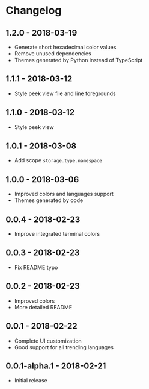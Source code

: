 # Changelog

## 1.2.0 - 2018-03-19

- Generate short hexadecimal color values
- Remove unused dependencies
- Themes generated by Python instead of TypeScript

## 1.1.1 - 2018-03-12

- Style peek view file and line foregrounds

## 1.1.0 - 2018-03-12

- Style peek view

## 1.0.1 - 2018-03-08

- Add scope `storage.type.namespace`

## 1.0.0 - 2018-03-06

- Improved colors and languages support
- Themes generated by code

## 0.0.4 - 2018-02-23

- Improve integrated terminal colors

## 0.0.3 - 2018-02-23

- Fix README typo

## 0.0.2 - 2018-02-23

- Improved colors
- More detailed README

## 0.0.1 - 2018-02-22

- Complete UI customization
- Good support for all trending languages

## 0.0.1-alpha.1 - 2018-02-21

- Initial release
